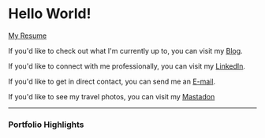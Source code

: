 # Hello World!

[My Resume](https://resume.ml/)

If you'd like to check out what I'm currently up to, you can visit my [Blog](https://mai-gh.github.io/blog/).

If you'd like to connect with me professionally, you can visit my [LinkedIn](https://www.linkedin.com/in/maiatwell/).

If you'd like to get in direct contact, you can send me an [E-mail](mailto:jea989@gmail.com?subject=I%20found%20your%20github%20page&body=Hi%20Mai!).

If you'd like to see my travel photos, you can visit my [Mastadon](https://todon.eu/@mai)

- - - 

### Portfolio Highlights

